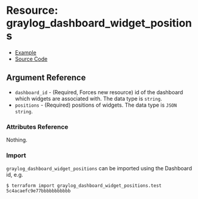 # Resource: graylog_dashboard_widget_positions

* [Example](https://github.com/bmhughes/terraform-provider-graylog/blob/master/examples/v0.12/dashboard.tf)
* [Source Code](https://github.com/bmhughes/terraform-provider-graylog/blob/master/graylog/resource/dashboard/position/resource.go)

## Argument Reference

* `dashboard_id` - (Required, Forces new resource) id of the dashboard which widgets are associated with. The data type is `string`.
* `positions` - (Required) positions of widgets. The data type is `JSON string`.

### Attributes Reference

Nothing.

### Import

`graylog_dashboard_widget_positions` can be imported using the Dashboard id, e.g.

```console
$ terraform import graylog_dashboard_widget_positions.test 5c4acaefc9e77bbbbbbbbbbb
```
